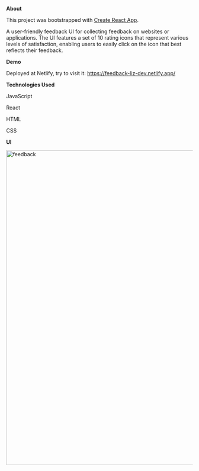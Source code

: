 **About**

This project was bootstrapped with [Create React App](https://github.com/facebook/create-react-app).

A user-friendly feedback UI for collecting feedback on websites or applications. 
The UI features a set of 10 rating icons that represent various levels of satisfaction, 
enabling users to easily click on the icon that best reflects their feedback. 




**Demo**


Deployed at Netlify, try to visit it: https://feedback-liz-dev.netlify.app/




**Technologies Used**

JavaScript


React


HTML


CSS







**UI**

<img width="851" alt="feedback" src="https://github.com/lizwxy0501/Feedback-app/assets/30525706/39e27f2d-63a5-4ac9-b88d-986ccb4fbd82">


